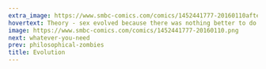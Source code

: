 ```yaml
---
extra_image: https://www.smbc-comics.com/comics/1452441777-20160110after.png
hovertext: Theory - sex evolved because there was nothing better to do on Sundays.
image: https://www.smbc-comics.com/comics/1452441777-20160110.png
next: whatever-you-need
prev: philosophical-zombies
title: Evolution
---
```

